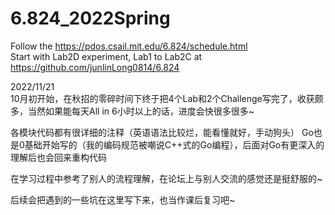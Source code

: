 # 6.824_2022Spring
Follow the https://pdos.csail.mit.edu/6.824/schedule.html <br>
Start with Lab2D experiment, Lab1 to Lab2C at https://github.com/junlinLong0814/6.824

2022/11/21<br>
10月初开始，在秋招的零碎时间下终于把4个Lab和2个Challenge写完了，收获颇多，当然如果能每天All in 6小时以上的话，进度会快很多很多~

各模块代码都有很详细的注释（英语语法比较烂，能看懂就好，手动狗头）
Go也是0基础开始写的（我的编码规范被嘲说C++式的Go编程），后面对Go有更深入的理解后也会回来重构代码

在学习过程中参考了别人的流程理解，在论坛上与别人交流的感觉还是挺舒服的~

后续会把遇到的一些坑在这里写下来，也当作课后复习吧~
